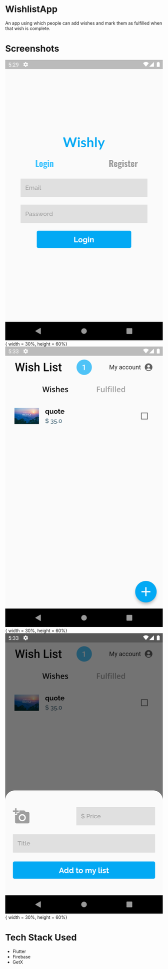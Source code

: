 # WishlistApp

An app using which people can add wishes and mark them as fulfilled when that wish is complete. 

# Screenshots

![AuthScreen](/readMeImages/AuthScreen.png "AuthScreen"){ width = 30%, height = 60%}
![HomeScreen](/readMeImages/HomeScreen.png "HomeScreen"){ width = 30%, height = 60%}
![HomeScreenBottomBar](/readMeImages/HomeScreenBottomBar.png "HomeScreenBottomBar"){ width = 30%, height = 60%}

# Tech Stack Used

- Flutter
- Firebase
- GetX
